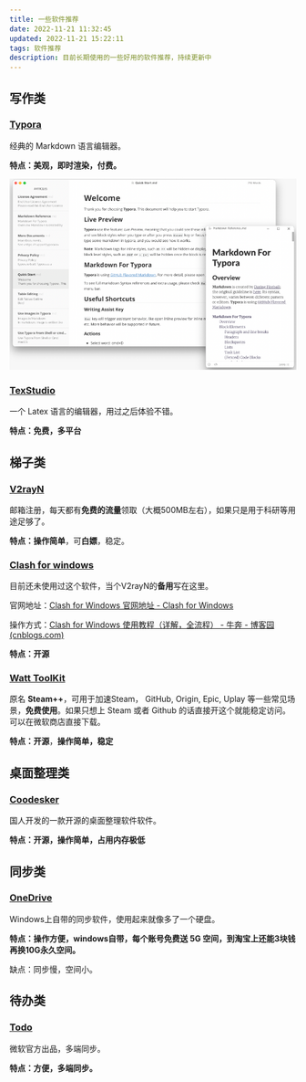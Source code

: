 ```yaml
---
title: 一些软件推荐
date: 2022-11-21 11:32:45
updated: 2022-11-21 15:22:11
tags: 软件推荐
description: 目前长期使用的一些好用的软件推荐，持续更新中
---
```


## 写作类

### [Typora](https://typoraio.cn/)

经典的 Markdown 语言编辑器。

**特点：美观，即时渲染，付费。**

![image-20221121120036625](SoftWare/image-20221121120036625.png)

### [TexStudio](https://www.texstudio.org/)

一个 Latex 语言的编辑器，用过之后体验不错。

**特点：免费，多平台**

## 梯子类

### [V2rayN](https://w1.v2free.net/)  

邮箱注册，每天都有**免费的流量**领取（大概500MB左右），如果只是用于科研等用途足够了。

**特点：操作简单**，可**白嫖**，稳定。

### [Clash for windows ](https://github.com/Fndroid/clash_for_windows_pkg)

目前还未使用过这个软件，当个V2rayN的**备用**写在这里。

官网地址：[Clash for Windows 官网地址 - Clash for Windows](https://clashforwindows.org/clash-for-windows-official/)

操作方式：[Clash for Windows 使用教程（详解，全流程） - 牛奔 - 博客园 (cnblogs.com)](https://www.cnblogs.com/niuben/p/16651185.html)

**特点：开源**

### [Watt ToolKit ](https://steampp.net/) 

原名 **Steam++**，可用于加速Steam， GitHub, Origin, Epic, Uplay 等一些常见场景，**免费使用**。如果只想上 Steam 或者 Github 的话直接开这个就能稳定访问。可以在微软商店直接下载。

**特点：开源**，**操作简单，稳定**

## 桌面整理类

### [Coodesker](https://www.coodesker.com/)

国人开发的一款开源的桌面整理软件软件。

**特点：开源，操作简单，占用内存极低**

## 同步类

### [OneDrive](https://onedrive.live.com/about/zh-cn/)

Windows上自带的同步软件，使用起来就像多了一个硬盘。

**特点：操作方便，windows自带，每个账号免费送 5G 空间，到淘宝上还能3块钱再换10G永久空间。**

缺点：同步慢，空间小。

## 待办类

### [Todo](https://todo.microsoft.com/tasks/zh-cn/)

微软官方出品，多端同步。

**特点：方便，多端同步。**



